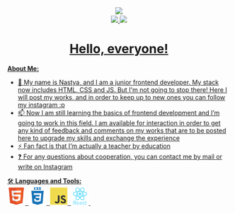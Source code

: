 <div id="header" align="center">
<img src="https://media3.giphy.com/media/3oKIPnAiaMCws8nOsE/giphy.gif"width="400"/>
</div>
<div id="bagdes" align="center">
<a href="https://www.instagram.com/_nstvnn_/">
 <img src="https://img.shields.io/badge/instagram-pink?logo=instagram&LogoColor=pink&style=for-the-badge"/>
<a href="https://vk.com/nstvnn">
 <img src="https://img.shields.io/badge/Vk.com-blue?logo=vk&LogoColor=blue&style=for-the-badge"/>
</div>
<div id="basic" align="center">
  <h1>Hello, everyone!</h1>
</div>
<b>About Me:</b>
  <ul>
    <li>💬 My name is Nastya, and I am a junior frontend developer. My stack now includes HTML, CSS and JS. But I'm not going to stop there! Here I will post my works, and in order to keep up to new ones you can follow my instagram :p </li>
   <li>📫 Now I am still learning the basics of frontend development and I’m going to work in this field. I am available for interaction in order to get any kind of feedback and comments on my works that are to be posted here to upgrade my skills and exchange the experience </li>
   <li>⚡ Fan fact is that I’m actually a teacher by education </li>
    <li>❓ For any questions about cooperation, you can contact me by mail or write on Instagram </li>
  </ul>
  🛠️ <b>Languages and Tools:</b>
  <div>
 <img src="https://github.com/devicons/devicon/blob/master/icons/html5/html5-original.svg" title="HTML5" alt="HTML" width="40" height="40"/>&nbsp;
 <img src="https://github.com/devicons/devicon/blob/master/icons/css3/css3-plain-wordmark.svg"  title="CSS3" alt="CSS" width="40" height="40"/>&nbsp;
 <img src="https://github.com/devicons/devicon/blob/master/icons/javascript/javascript-original.svg" title="JavaScript" alt="JavaScript" width="40" height="40"/>&nbsp;
 <img src="https://github.com/devicons/devicon/blob/master/icons/react/react-original-wordmark.svg" title="React" alt="React" width="40" height="40"/>&nbsp;
    
    
  
